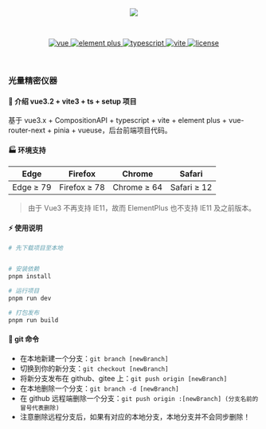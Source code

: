<div align="center">
    <p>&nbsp;</p>
	<img src="public/favicon.ico">
    <p>&nbsp;</p>
	<p align="center">
	    <a href="https://v3.vuejs.org/" target="_blank">
	        <img src="https://img.shields.io/badge/vue.js-vue3.x-green" alt="vue">
	    </a>
	    <a href="https://element-plus.gitee.io/#/zh-CN/component/changelog" target="_blank">
	        <img src="https://img.shields.io/badge/element--plus-%3E2.0.0-blue" alt="element plus">
	    </a>
		<a href="https://www.tslang.cn/" target="_blank">
	        <img src="https://img.shields.io/badge/typescript-%3E4.0.0-blue" alt="typescript">
	    </a>
		<a href="https://vitejs.dev/" target="_blank">
		    <img src="https://img.shields.io/badge/vite-%3E3.0.0-yellow" alt="vite">
		</a>
		<a href="https://gitee.com/lyt-top/vue-next-admin/blob/master/LICENSE" target="_blank">
		    <img src="https://img.shields.io/badge/license-MIT-success" alt="license">
		</a>
	</p>
	<p>&nbsp;</p>
</div>

### 光量精密仪器
#### 🌈 介绍 vue3.2 + vite3 + ts + setup 项目

基于 vue3.x + CompositionAPI + typescript + vite + element plus + vue-router-next + pinia + vueuse，后台前端项目代码。


#### 🏭 环境支持

| Edge      | Firefox      | Chrome      | Safari      |
| --------- | ------------ | ----------- | ----------- |
| Edge ≥ 79 | Firefox ≥ 78 | Chrome ≥ 64 | Safari ≥ 12 |

> 由于 Vue3 不再支持 IE11，故而 ElementPlus 也不支持 IE11 及之前版本。

#### ⚡ 使用说明


```bash
# 先下载项目至本地


# 安装依赖
pnpm install

# 运行项目
pnpm run dev

# 打包发布
pnpm run build
```

#### 🍉 git 命令

- 在本地新建一个分支：`git branch [newBranch]`
- 切换到你的新分支：`git checkout [newBranch]`
- 将新分支发布在 github、gitee 上：`git push origin [newBranch]`
- 在本地删除一个分支：`git branch -d [newBranch]`
- 在 github 远程端删除一个分支：`git push origin :[newBranch] (分支名前的冒号代表删除)`
- 注意删除远程分支后，如果有对应的本地分支，本地分支并不会同步删除！

